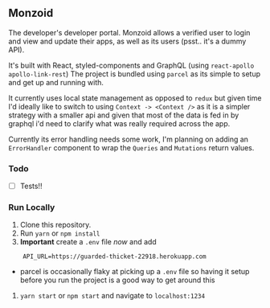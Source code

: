 ## Monzoid

The developer's developer portal. Monzoid allows a verified user to login
and view and update their apps, as well as its users (psst.. it's a dummy
API).

It's built with React, styled-components and GraphQL (using `react-apollo` `apollo-link-rest`)
The project is bundled using `parcel` as its simple to setup and get up and
running with.

It currently uses local state management as opposed to `redux` but given
time I'd ideally like to switch to using `Context -> <Context />` as it is
a simpler strategy with a smaller api and given that most of the data is
fed in by graphql i'd need to clarify what was really required across the
app.

Currently its error handling needs some work, I'm planning on adding an
`ErrorHandler` component to wrap the `Queries` and `Mutations` return
values.

### Todo

-   [ ] Tests!!

### Run Locally

1.  Clone this repository.
1.  Run `yarn` or `npm install`
1.  **Important** create a `.env` file _now_ and add

```
    API_URL=https://guarded-thicket-22918.herokuapp.com
```

-   parcel is occasionally flaky at picking up a `.env` file so having it
    setup before you run the project is a good way to get around this

1.  `yarn start` or `npm start` and navigate to `localhost:1234`
